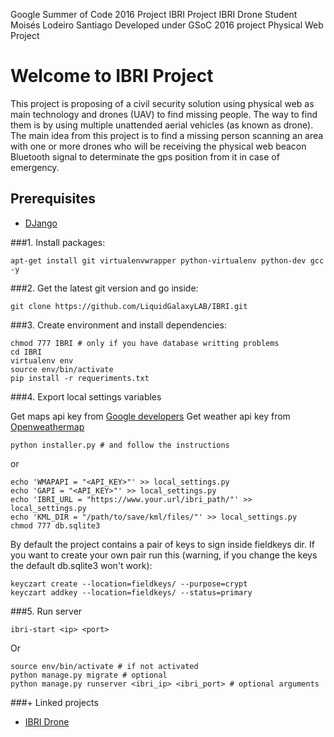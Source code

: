 Google Summer of Code 2016
Project IBRI
Project IBRI Drone
Student Moisés Lodeiro Santiago
Developed under GSoC 2016 project Physical Web Project

Welcome to IBRI Project
=======================

This project is proposing of a civil security solution using physical web as main technology and drones (UAV) to find missing people. The way to find them is by using multiple unattended aerial vehicles (as known as drone). The main idea from this project is to find a missing person scanning an area with one or more drones who will be receiving the physical web beacon Bluetooth signal to determinate the gps position from it in case of emergency.


Prerequisites
-------------

- [DJango](https://www.djangoproject.com)


###1. Install packages:
```
apt-get install git virtualenvwrapper python-virtualenv python-dev gcc -y
```

###2. Get the latest git version and go inside:
```
git clone https://github.com/LiquidGalaxyLAB/IBRI.git
```

###3. Create environment and install dependencies:
```
chmod 777 IBRI # only if you have database writting problems
cd IBRI
virtualenv env
source env/bin/activate
pip install -r requeriments.txt
```

###4. Export local settings variables

Get maps api key from [Google developers](https://developers.google.com/)
Get weather api key from [Openweathermap](http://openweathermap.org/)

```
python installer.py # and follow the instructions
```

or

```
echo 'WMAPAPI = "<API_KEY>"' >> local_settings.py
echo 'GAPI = "<API_KEY>"' >> local_settings.py
echo 'IBRI_URL = "https://www.your.url/ibri_path/"' >> local_settings.py
echo 'KML_DIR = "/path/to/save/kml/files/"' >> local_settings.py
chmod 777 db.sqlite3
```

By default the project contains a pair of keys to sign inside fieldkeys dir. If you want to create your own pair run this (warning, if you change the keys the default db.sqlite3 won't work):

```
keyczart create --location=fieldkeys/ --purpose=crypt
keyczart addkey --location=fieldkeys/ --status=primary
```

###5. Run server
```
ibri-start <ip> <port>
```

Or

```
source env/bin/activate # if not activated
python manage.py migrate # optional
python manage.py runserver <ibri_ip> <ibri_port> # optional arguments
```

###+ Linked projects
- [IBRI Drone](https://github.com/LiquidGalaxyLAB/IBRI_Drone/)